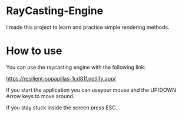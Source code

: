 # RayCasting-Engine

I made this project to learn and practice simple rendering methods.

# How to use

You can use the raycasting engine with the following link:

https://resilient-sopapillas-1cd81f.netlify.app/

If you start the application you can useyour mouse and the UP/DOWN Arrow keys to move around.

If you stay stuck inside the screen press ESC.
